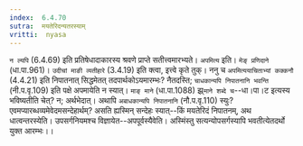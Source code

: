 ```yaml
---
index:  6.4.70
sutra:  मयतेरिदन्यतरस्याम्
vritti:  nyasa
---
```


`न ल्यपि` (6.4.69) इति प्रतिषेधादाकारस्य श्रवणे प्राप्ते सतीत्त्वमारभ्यते। `अपमित्य` इति। `मेङ् प्रणिदाने` (धा.पा.961)। `उदीचां माङी व्यतीहारे` (3.4.19) इति क्त्वा, इत्त्वे कृते तुक्। ननु च `अपमित्ययाचिताभ्यां कक्कनौ` (4.4.21) इति निपातनात् सिद्धमेतत् तदपार्थकोऽयमारम्भः? नैतदस्ति; `चाधकान्यपि निपातनानि भवन्ति` (नी.प.वृ.109) इति पक्षे अपमायेति न स्यात्। `माङ् माने` (धा.पा.1088) झ्र्`माने शब्दे च`--धा।पा।ट इत्यस्य भविष्यतीति चेत्? न; अर्थभेदात्। अथापि `अबाधकान्यपि निपातनानि` (नौ.प.वृ.110) स्युः? एवमप्यारब्धव्यमेवेदमसन्देहार्थम्? असति ह्यस्मिन् सन्देहः स्यात्--किं मयतेरिदं निपातनम्, अथ धात्वन्तरस्येति। उपसर्गनियमश्च विज्ञायेत--अपपूर्वस्यैवेति। अस्मिंस्तु सत्यन्योपसर्गस्यापि भवतीत्येतदर्थो युक्त आरम्भः।।

